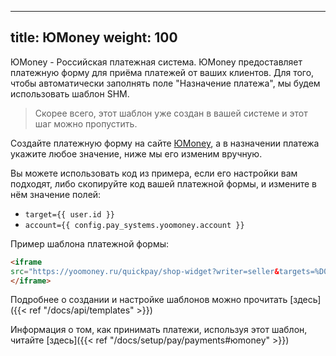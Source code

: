 
---
title: ЮMoney
weight: 100
---

ЮMoney - Российская платежная система. ЮMoney предоставляет платежную форму для приёма платежей от ваших клиентов.
Для того, чтобы автоматически заполнять поле "Назначение платежа", мы будем использовать шаблон SHM.

> Скорее всего, этот шаблон уже создан в вашей системе и этот шаг можно пропустить.

Создайте платежную форму на сайте [ЮMoney](https://yoomoney.ru/quickpay/form), а в назначении платежа
укажите любое значение, ниже мы его изменим вручную.

Вы можете использовать код из примера, если его настройки вам подходят, либо
скопируйте код вашей платежной формы, и измените в нём значение полей:
* `target={{ user.id }}`
* `account={{ config.pay_systems.yoomoney.account }}`

Пример шаблона платежной формы:
```html
<iframe 
src="https://yoomoney.ru/quickpay/shop-widget?writer=seller&targets=%D0%9E%D0%BF%D0%BB%D0%B0%D1%82%D0%B0%20%D0%BF%D0%BE%20%D0%B4%D0%BE%D0%B3%D0%BE%D0%B2%D0%BE%D1%80%D1%83%20{{ user.id }}&targets-hint=&default-sum=100&label={{ user.id }}&button-text=12&payment-type-choice=on&hint=&successURL=&quickpay=shop&account={{ config.pay_systems.yoomoney.account }}" width="100%" height="198" frameborder="0" allowtransparency="true" scrolling="no">
</iframe>
```

Подробнее о создании и настройке шаблонов можно прочитать [здесь]({{< ref "/docs/api/templates" >}})

Информация о том, как принимать платежи, используя этот шаблон, читайте [здесь]({{< ref "/docs/setup/pay/payments#юmoney" >}})

